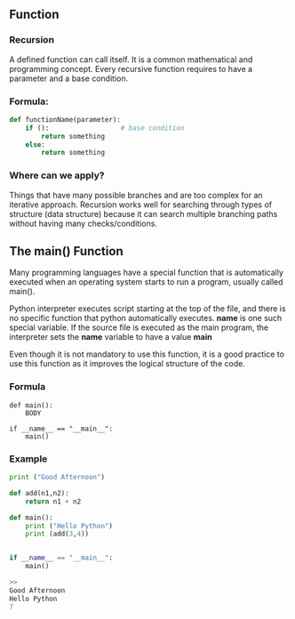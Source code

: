 ## Function

### Recursion
A defined function can call itself. It is a common mathematical and programming concept.
Every recursive function requires to have a parameter and a base condition.

### Formula:
```python
def functionName(parameter):
	if ():					# base condition
		return something
	else:
		return something
```

### Where can we apply?
Things that have many possible branches and are too complex for an iterative approach.
Recursion works well for searching through types of structure (data structure) because it can search multiple branching paths without having many checks/conditions.


## The main() Function
Many programming languages have a special function that is automatically executed when an operating system starts to run a program, usually called main().

Python interpreter executes script starting at the top of the file, and there is no specific function that python automatically executes.
____name____ is one such special variable. If the source file is executed as the main program, the interpreter sets the ____name____ variable to have a value ____main____

Even though it is not mandatory to use this function, it is a good practice to use this function as it improves the logical structure of the code.

### Formula
```
def main():
	BODY

if __name__ == "__main__":
	main()
```


### Example
```python
print ("Good Afternoon")

def add(n1,n2):
	return n1 + n2

def main():
	print ("Hello Python")
	print (add(3,4))


if __name__ == "__main__":
	main()

>>
Good Afternoon
Hello Python
7